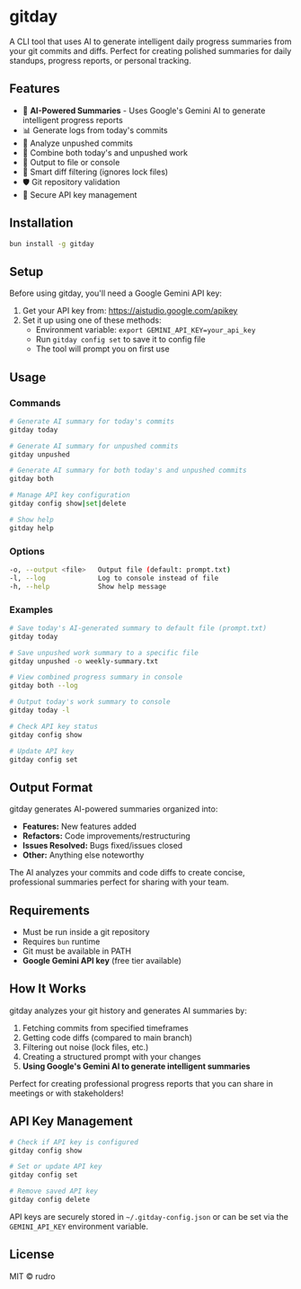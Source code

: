 # gitday

A CLI tool that uses AI to generate intelligent daily progress summaries from your git commits and diffs. Perfect for creating polished summaries for daily standups, progress reports, or personal tracking.

## Features

- 🤖 **AI-Powered Summaries** - Uses Google's Gemini AI to generate intelligent progress reports
- 📊 Generate logs from today's commits
- 🚀 Analyze unpushed commits  
- 🔄 Combine both today's and unpushed work
- 📄 Output to file or console
- 🎯 Smart diff filtering (ignores lock files)
- 🛡️ Git repository validation
- 🔑 Secure API key management

## Installation

```bash
bun install -g gitday
```

## Setup

Before using gitday, you'll need a Google Gemini API key:

1. Get your API key from: https://aistudio.google.com/apikey
2. Set it up using one of these methods:
   - Environment variable: `export GEMINI_API_KEY=your_api_key`
   - Run `gitday config set` to save it to config file
   - The tool will prompt you on first use

## Usage

### Commands

```bash
# Generate AI summary for today's commits
gitday today

# Generate AI summary for unpushed commits
gitday unpushed

# Generate AI summary for both today's and unpushed commits
gitday both

# Manage API key configuration
gitday config show|set|delete

# Show help
gitday help
```

### Options

```bash
-o, --output <file>   Output file (default: prompt.txt)
-l, --log             Log to console instead of file
-h, --help            Show help message
```

### Examples

```bash
# Save today's AI-generated summary to default file (prompt.txt)
gitday today

# Save unpushed work summary to a specific file
gitday unpushed -o weekly-summary.txt

# View combined progress summary in console
gitday both --log

# Output today's work summary to console
gitday today -l

# Check API key status
gitday config show

# Update API key
gitday config set
```

## Output Format

gitday generates AI-powered summaries organized into:

- **Features:** New features added
- **Refactors:** Code improvements/restructuring  
- **Issues Resolved:** Bugs fixed/issues closed
- **Other:** Anything else noteworthy

The AI analyzes your commits and code diffs to create concise, professional summaries perfect for sharing with your team.

## Requirements

- Must be run inside a git repository
- Requires `bun` runtime
- Git must be available in PATH
- **Google Gemini API key** (free tier available)

## How It Works

gitday analyzes your git history and generates AI summaries by:

1. Fetching commits from specified timeframes
2. Getting code diffs (compared to main branch)
3. Filtering out noise (lock files, etc.)
4. Creating a structured prompt with your changes
5. **Using Google's Gemini AI to generate intelligent summaries**

Perfect for creating professional progress reports that you can share in meetings or with stakeholders!

## API Key Management

```bash
# Check if API key is configured
gitday config show

# Set or update API key
gitday config set  

# Remove saved API key
gitday config delete
```

API keys are securely stored in `~/.gitday-config.json` or can be set via the `GEMINI_API_KEY` environment variable.

## License

MIT © rudro
